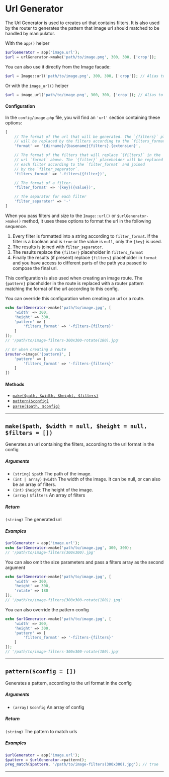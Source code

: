 Url Generator
================================================
The Url Generator is used to creates url that contains filters. It is also used by the router to generates the pattern that image url should matched to be handled by manipulator.

With the `app()` helper
```php
$urlGenerator = app('image.url');
$url = urlGenerator->make('path/to/image.png', 300, 300, ['crop']);
```

You can also use it directly from the Image facade:
```php
$url = Image::url('path/to/image.png', 300, 300, ['crop']); // Alias to $urlGenerator->make();
```

Or with the `image_url()` helper
```php
$url = image_url('path/to/image.png', 300, 300, ['crop']); // Alias to $urlGenerator->make();
```

#### Configuration
In the `config/image.php` file, you will find an `'url'` section containing these options:

```php
[
    // The format of the url that will be generated. The `{filters}` placeholder
    // will be replaced by the filters according to the `filters_format`.
    'format' => '{dirname}/{basename}{filters}.{extension}',

    // The format of the filters that will replace `{filters}` in the
    // url `format` above. The `{filter}` placeholder will be replaced by
    // each filter according to the `filter_format` and joined
    // by the `filter_separator`.
    'filters_format' => '-filters({filter})',

    // The format of a filter.
    'filter_format' => '{key}({value})',

    // The separator for each filter
    'filter_separator' => '-'
]
```

When you pass filters and size to the `Image::url()` or `$urlGenerator->make()` method, it uses these options to format the url in the following sequence.

1. Every filter is formatted into a string according to `filter_format`. If the filter is a boolean and is `true` or the value is `null`, only the `{key}` is used.
2. The results is joined with `filter_separator`.
3. The results replace the `{filter}` placeholder in `filters_format`
4. Finally the results (if present) replace `{filters}` placeholder in `format` and you have access to different parts of the path you passed to compose the final url.

This configuration is also used when creating an image route. The `{pattern}` placeholder in the route is replaced with a router pattern matching the format of the url according to this config.

You can override this configuration when creating an url or a route.
```php
echo $urlGenerator->make('path/to/image.jpg', [
    'width' => 300,
    'height' => 300,
    'pattern' => [
        'filters_format' => '-filters-{filters}'
    ]
]);
// '/path/to/image-filters-300x300-rotate(180).jpg'

// Or when creating a route
$router->image('{pattern}', [
    'pattern' => [
        'filters_format' => '-filters-{filters}'
    ]
])
```

#### Methods

- [`make($path, $width, $height, $filters)`](#make)
- [`pattern($config)`](#pattern)
- [`parse($path, $config)`](#parse)

---

<a name="make" id="make"></a>
## `make($path, $width = null, $height = null, $filters = [])`
Generates an url containing the filters, according to the url format in the config

##### Arguments
- `(string)` `$path` The path of the image.
- `(int | array)` `$width` The width of the image. It can be null, or can also be an array of filters.
- `(int)` `$height` The height of the image.
- `(array)` `$filters` An array of filters

##### Return
`(string)` The generated url

##### Examples

```php
$urlGenerator = app('image.url');
echo $urlGenerator->make('path/to/image.jpg', 300, 300);
// '/path/to/image-filters(300x300).jpg'
```

You can also omit the size parameters and pass a filters array as the second argument
```php
echo $urlGenerator->make('path/to/image.jpg', [
    'width' => 300,
    'height' => 300,
    'rotate' => 180
]);
// '/path/to/image-filters(300x300-rotate(180)).jpg'
```

You can also override the pattern config
```php
echo $urlGenerator->make('path/to/image.jpg', [
    'width' => 300,
    'height' => 300,
    'pattern' => [
        'filters_format' => '-filters-{filters}'
    ]
]);
// '/path/to/image-filters-300x300-rotate(180).jpg'
```

---

<a name="pattern" id="pattern"></a>
## `pattern($config = [])`
Generates a pattern, according to the url format in the config

##### Arguments
- `(array)` `$config` An array of config

##### Return
`(string)` The pattern to match urls

##### Examples

```php
$urlGenerator = app('image.url');
$pattern = $urlGenerator->pattern();
preg_match($pattern, '/path/to/image-filters(300x300).jpg'); // true
```

---
